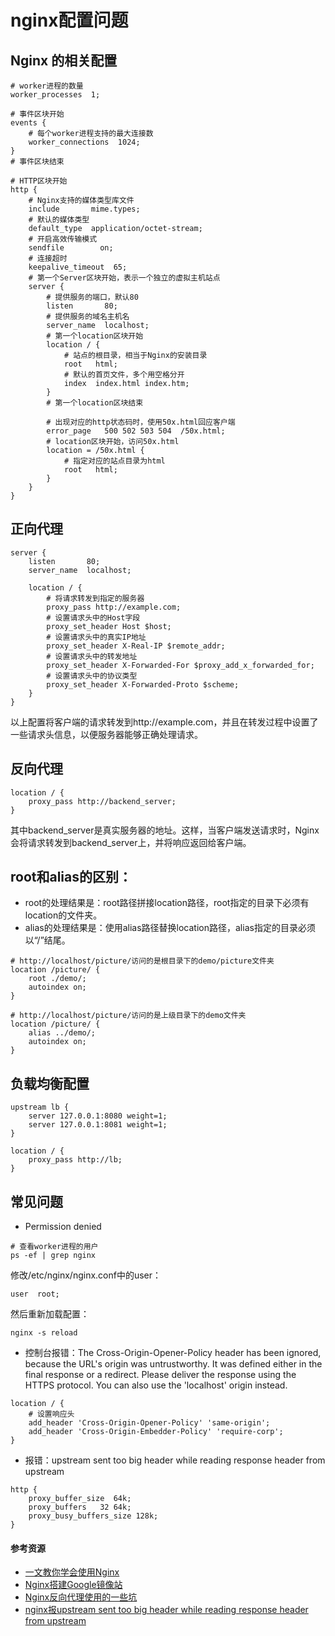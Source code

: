 # nginx配置问题

## Nginx 的相关配置

```
# worker进程的数量
worker_processes  1;

# 事件区块开始
events {
    # 每个worker进程支持的最大连接数
    worker_connections  1024;
}
# 事件区块结束

# HTTP区块开始
http {
    # Nginx支持的媒体类型库文件
    include       mime.types;
    # 默认的媒体类型
    default_type  application/octet-stream;
    # 开启高效传输模式
    sendfile        on;
    # 连接超时
    keepalive_timeout  65;
    # 第一个Server区块开始，表示一个独立的虚拟主机站点
    server {
        # 提供服务的端口，默认80
        listen       80;
        # 提供服务的域名主机名       
        server_name  localhost;
        # 第一个location区块开始
        location / {
            # 站点的根目录，相当于Nginx的安装目录
            root   html;
            # 默认的首页文件，多个用空格分开
            index  index.html index.htm;
        }
        # 第一个location区块结束

        # 出现对应的http状态码时，使用50x.html回应客户端
        error_page   500 502 503 504  /50x.html;
        # location区块开始，访问50x.html
        location = /50x.html {
            # 指定对应的站点目录为html
            root   html;
        }
    }
}
```

## 正向代理

```
server {
    listen       80;
    server_name  localhost;

    location / {
        # 将请求转发到指定的服务器
        proxy_pass http://example.com;
        # 设置请求头中的Host字段
        proxy_set_header Host $host;
        # 设置请求头中的真实IP地址
        proxy_set_header X-Real-IP $remote_addr;
        # 设置请求头中的转发地址
        proxy_set_header X-Forwarded-For $proxy_add_x_forwarded_for;
        # 设置请求头中的协议类型
        proxy_set_header X-Forwarded-Proto $scheme;
    }
}
```

以上配置将客户端的请求转发到http://example.com，并且在转发过程中设置了一些请求头信息，以便服务器能够正确处理请求。

## 反向代理

```
location / {
    proxy_pass http://backend_server;
}
```

其中backend_server是真实服务器的地址。这样，当客户端发送请求时，Nginx会将请求转发到backend_server上，并将响应返回给客户端。

## root和alias的区别：

- root的处理结果是：root路径拼接location路径，root指定的目录下必须有location的文件夹。
- alias的处理结果是：使用alias路径替换location路径，alias指定的目录必须以“/”结尾。

```
# http://localhost/picture/访问的是根目录下的demo/picture文件夹
location /picture/ {
    root ./demo/;
    autoindex on;
}

# http://localhost/picture/访问的是上级目录下的demo文件夹
location /picture/ {
    alias ../demo/;
    autoindex on;
}
```

## 负载均衡配置

```
upstream lb {
    server 127.0.0.1:8080 weight=1;
    server 127.0.0.1:8081 weight=1;
}

location / {
    proxy_pass http://lb;
}
```

## 常见问题

- Permission denied

```
# 查看worker进程的用户
ps -ef | grep nginx
```

修改/etc/nginx/nginx.conf中的user：

```
user  root;
```

然后重新加载配置：

```
nginx -s reload
```

- 控制台报错：The Cross-Origin-Opener-Policy header has been ignored, because the URL's origin was untrustworthy. It was defined either in the final response or a redirect. Please deliver the response using the HTTPS protocol. You can also use the 'localhost' origin instead.

```
location / {
    # 设置响应头
    add_header 'Cross-Origin-Opener-Policy' 'same-origin';
    add_header 'Cross-Origin-Embedder-Policy' 'require-corp';
}
```

- 报错：upstream sent too big header while reading response header from upstream

```
http {
    proxy_buffer_size  64k;
    proxy_buffers   32 64k;
    proxy_busy_buffers_size 128k;
}
```

#### 参考资源

- [一文教你学会使用Nginx](https://mp.weixin.qq.com/s/OIn5SgbDtFNEnbeNITWsKw)
- [Nginx搭建Google镜像站](https://blog.stdio.io/689)
- [Nginx反向代理使用的一些坑](https://www.yeeach.com/post/1497)
- [nginx报upstream sent too big header while reading response header from upstream](https://blog.csdn.net/yyj108317/article/details/109484923)

